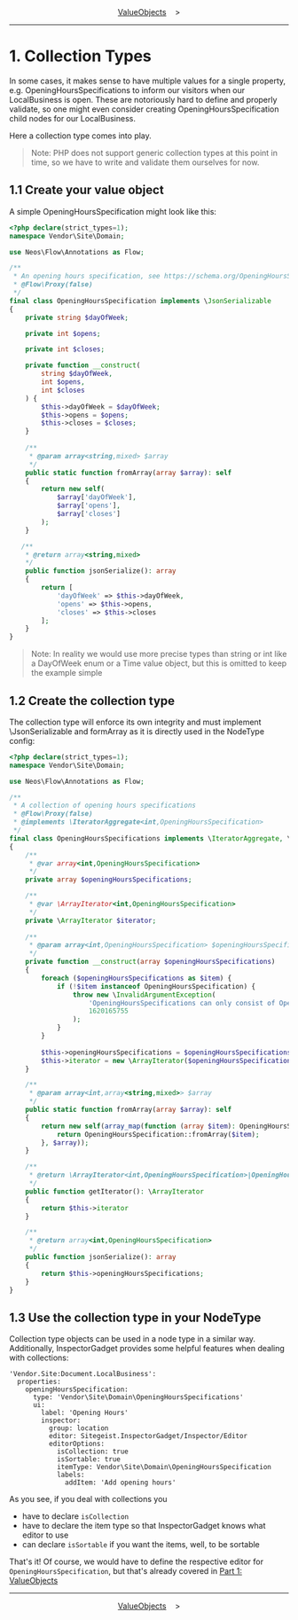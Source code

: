 <div align="center">
    <a href="./01_ValueObjects.md">ValueObjects</a>
    &nbsp;&nbsp;&nbsp;>
</div>

---

# 1. Collection Types

In some cases, it makes sense to have multiple values for a single property,
e.g. OpeningHoursSpecifications to inform our visitors when our LocalBusiness is open.
These are notoriously hard to define and properly validate,
so one might even consider creating OpeningHoursSpecification child nodes for our LocalBusiness.

Here a collection type comes into play.
> Note: PHP does not support generic collection types at this point in time,
> so we have to write and validate them ourselves for now. 

## 1.1 Create your value object

A simple OpeningHoursSpecification might look like this:
```php
<?php declare(strict_types=1);
namespace Vendor\Site\Domain;

use Neos\Flow\Annotations as Flow;

/**
 * An opening hours specification, see https://schema.org/OpeningHoursSpecification
 * @Flow\Proxy(false)
 */
final class OpeningHoursSpecification implements \JsonSerializable
{
    private string $dayOfWeek;

    private int $opens;

    private int $closes;

    private function __construct(
        string $dayOfWeek,
        int $opens,
        int $closes
    ) {
        $this->dayOfWeek = $dayOfWeek;
        $this->opens = $opens;
        $this->closes = $closes;
    }
    
    /**
     * @param array<string,mixed> $array
     */
    public static function fromArray(array $array): self
    {
        return new self(
            $array['dayOfWeek'],
            $array['opens'],
            $array['closes']
        );
    }

   /**
    * @return array<string,mixed>
    */
    public function jsonSerialize(): array
    {
        return [
            'dayOfWeek' => $this->dayOfWeek,
            'opens' => $this->opens,
            'closes' => $this->closes
        ];
    }
}
```
> Note: In reality we would use more precise types than string or int
> like a DayOfWeek enum or a Time value object, but this is omitted to keep the example simple

## 1.2 Create the collection type

The collection type will enforce its own integrity and must implement \JsonSerializable and formArray
as it is directly used in the NodeType config:

```php
<?php declare(strict_types=1);
namespace Vendor\Site\Domain;

use Neos\Flow\Annotations as Flow;

/**
 * A collection of opening hours specifications
 * @Flow\Proxy(false)
 * @implements \IteratorAggregate<int,OpeningHoursSpecification>
 */
final class OpeningHoursSpecifications implements \IteratorAggregate, \JsonSerializable
{
    /**
     * @var array<int,OpeningHoursSpecification> 
     */
    private array $openingHoursSpecifications;

    /**
     * @var \ArrayIterator<int,OpeningHoursSpecification> 
     */
    private \ArrayIterator $iterator;
    
    /**
     * @param array<int,OpeningHoursSpecification> $openingHoursSpecifications
     */
    private function __construct(array $openingHoursSpecifications)
    {
        foreach ($openingHoursSpecifications as $item) {
            if (!$item instanceof OpeningHoursSpecification) {
                throw new \InvalidArgumentException(
                    'OpeningHoursSpecifications can only consist of OpeningHoursSpecification objects.',
                    1620165755
                );
            }
        }
        
        $this->openingHoursSpecifications = $openingHoursSpecifications;
        $this->iterator = new \ArrayIterator($openingHoursSpecifications);
    }

    /**
     * @param array<int,array<string,mixed>> $array
     */
    public static function fromArray(array $array): self
    {
        return new self(array_map(function (array $item): OpeningHoursSpecification {
            return OpeningHoursSpecification::fromArray($item);
        }, $array));
    }

    /**
     * @return \ArrayIterator<int,OpeningHoursSpecification>|OpeningHoursSpecification[]
     */
    public function getIterator(): \ArrayIterator
    {
        return $this->iterator
    }

    /**
     * @return array<int,OpeningHoursSpecification>
     */
    public function jsonSerialize(): array
    {
        return $this->openingHoursSpecifications;
    }
}
```

## 1.3 Use the collection type in your NodeType

Collection type objects can be used in a node type in a similar way.
Additionally, InspectorGadget provides some helpful features when dealing with collections:

```
'Vendor.Site:Document.LocalBusiness':
  properties:
    openingHoursSpecification:
      type: 'Vendor\Site\Domain\OpeningHoursSpecifications'
      ui:
        label: 'Opening Hours'
        inspector:
          group: location
          editor: Sitegeist.InspectorGadget/Inspector/Editor
          editorOptions:
            isCollection: true
            isSortable: true
            itemType: Vendor\Site\Domain\OpeningHoursSpecification
            labels:
              addItem: 'Add opening hours'
```

As you see, if you deal with collections you
* have to declare `isCollection`
* have to declare the item type so that InspectorGadget knows what editor to use
* can declare `isSortable` if you want the items, well, to be sortable

That's it! Of course, we would have to define the respective editor for `OpeningHoursSpecification`,
but that's already covered in <a href="./01_ValueObjects.md">Part 1: ValueObjects</a>

---

<div align="center">
    <a href="./01_ValueObjects.md">ValueObjects</a>
    &nbsp;&nbsp;&nbsp;>
</div>
